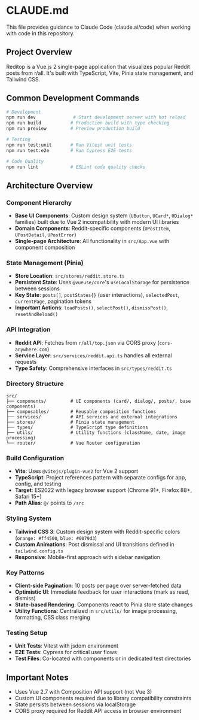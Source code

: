 # CLAUDE.md

This file provides guidance to Claude Code (claude.ai/code) when working with code in this repository.

## Project Overview

Reditop is a Vue.js 2 single-page application that visualizes popular Reddit posts from r/all. It's built with TypeScript, Vite, Pinia state management, and Tailwind CSS.

## Common Development Commands

```bash
# Development
npm run dev              # Start development server with hot reload
npm run build           # Production build with type checking
npm run preview         # Preview production build

# Testing
npm run test:unit       # Run Vitest unit tests
npm run test:e2e        # Run Cypress E2E tests

# Code Quality  
npm run lint            # ESLint code quality checks
```

## Architecture Overview

### Component Hierarchy
- **Base UI Components**: Custom design system (`UButton`, `UCard*`, `UDialog*` families) built due to Vue 2 incompatibility with modern UI libraries
- **Domain Components**: Reddit-specific components (`UPostItem`, `UPostDetail`, `UPostError`)
- **Single-page Architecture**: All functionality in `src/App.vue` with component composition

### State Management (Pinia)
- **Store Location**: `src/stores/reddit.store.ts`
- **Persistent State**: Uses `@vueuse/core`'s `useLocalStorage` for persistence between sessions
- **Key State**: `posts[]`, `postStates{}` (user interactions), `selectedPost`, `currentPage`, pagination tokens
- **Important Actions**: `loadPosts()`, `selectPost()`, `dismissPost()`, `resetAndReload()`

### API Integration
- **Reddit API**: Fetches from `r/all/top.json` via CORS proxy (`cors-anywhere.com`)
- **Service Layer**: `src/services/reddit.api.ts` handles all external requests
- **Type Safety**: Comprehensive interfaces in `src/types/reddit.ts`

### Directory Structure
```
src/
├── components/         # UI components (card/, dialog/, posts/, base components)
├── composables/        # Reusable composition functions  
├── services/           # API services and external integrations
├── stores/             # Pinia state management
├── types/              # TypeScript type definitions
├── utils/              # Utility functions (className, date, image processing)
└── router/             # Vue Router configuration
```

### Build Configuration
- **Vite**: Uses `@vitejs/plugin-vue2` for Vue 2 support
- **TypeScript**: Project references pattern with separate configs for app, config, and testing
- **Target**: ES2022 with legacy browser support (Chrome 91+, Firefox 88+, Safari 15+)
- **Path Alias**: `@/` points to `/src`

### Styling System
- **Tailwind CSS 3**: Custom design system with Reddit-specific colors (`orange: #ff4500`, `blue: #0079d3`)
- **Custom Animations**: Post dismissal and UI transitions defined in `tailwind.config.ts`
- **Responsive**: Mobile-first approach with sidebar navigation

### Key Patterns
- **Client-side Pagination**: 10 posts per page over server-fetched data
- **Optimistic UI**: Immediate feedback for user interactions (mark as read, dismiss)
- **State-based Rendering**: Components react to Pinia store state changes
- **Utility Functions**: Centralized in `src/utils/` for image processing, formatting, CSS class merging

### Testing Setup
- **Unit Tests**: Vitest with jsdom environment
- **E2E Tests**: Cypress for critical user flows
- **Test Files**: Co-located with components or in dedicated test directories

## Important Notes
- Uses Vue 2.7 with Composition API support (not Vue 3)
- Custom UI components required due to library compatibility constraints
- State persists between sessions via localStorage
- CORS proxy required for Reddit API access in browser environment
